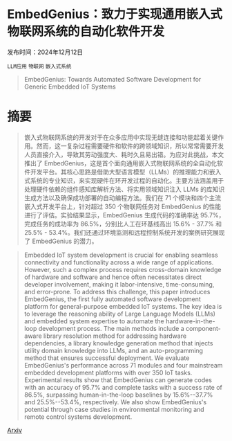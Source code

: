 # EmbedGenius：致力于实现通用嵌入式物联网系统的自动化软件开发

发布时间：2024年12月12日

`LLM应用` `物联网` `嵌入式系统`

> EmbedGenius: Towards Automated Software Development for Generic Embedded IoT Systems

# 摘要

> 嵌入式物联网系统的开发对于在众多应用中实现无缝连接和功能起着关键作用。然而，这一复杂过程需要硬件和软件的跨领域知识，所以常常需要开发人员直接介入，导致其劳动强度大、耗时久且易出错。为应对此挑战，本文推出了 EmbedGenius，这是首个面向通用嵌入式物联网系统的全自动化软件开发平台。其核心思路是借助大型语言模型（LLMs）的推理能力和嵌入式系统的专业知识，来实现硬件在环开发过程的自动化。主要方法涵盖用于处理硬件依赖的组件感知库解析方法、将实用领域知识注入 LLMs 的库知识生成方法以及确保成功部署的自动编程方法。我们在 71 个模块和四个主流嵌入式开发平台上，针对超过 350 个物联网任务对 EmbedGenius 的性能进行了评估。实验结果显示，EmbedGenius 生成代码的准确率达 95.7%，完成任务的成功率为 86.5%，分别比人工在环基线高出 15.6% - 37.7% 和 25.5% - 53.4%。我们还通过环境监测和远程控制系统开发的案例研究展现了 EmbedGenius 的潜力。

> Embedded IoT system development is crucial for enabling seamless connectivity and functionality across a wide range of applications. However, such a complex process requires cross-domain knowledge of hardware and software and hence often necessitates direct developer involvement, making it labor-intensive, time-consuming, and error-prone. To address this challenge, this paper introduces EmbedGenius, the first fully automated software development platform for general-purpose embedded IoT systems. The key idea is to leverage the reasoning ability of Large Language Models (LLMs) and embedded system expertise to automate the hardware-in-the-loop development process. The main methods include a component-aware library resolution method for addressing hardware dependencies, a library knowledge generation method that injects utility domain knowledge into LLMs, and an auto-programming method that ensures successful deployment. We evaluate EmbedGenius's performance across 71 modules and four mainstream embedded development platforms with over 350 IoT tasks. Experimental results show that EmbedGenius can generate codes with an accuracy of 95.7% and complete tasks with a success rate of 86.5%, surpassing human-in-the-loop baselines by 15.6%--37.7% and 25.5%--53.4%, respectively. We also show EmbedGenius's potential through case studies in environmental monitoring and remote control systems development.

[Arxiv](https://arxiv.org/abs/2412.09058)